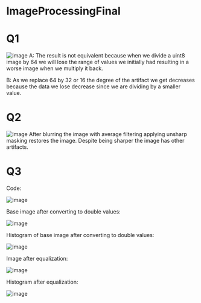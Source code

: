 # ImageProcessingFinal
# Q1

![image](https://user-images.githubusercontent.com/64580490/208356723-ce93a451-64b4-4214-8f55-d415d2fcc326.png)
A: The result is not equivalent because when we divide a uint8 image by 64 we will lose the range of values we initially had resulting in a worse image when we multiply it back.

B: As we replace 64 by 32 or 16 the degree of the artifact we get decreases because the data we lose decrease since we are dividing by a smaller value.

# Q2

![image](https://user-images.githubusercontent.com/64580490/208358316-bed30a60-d101-413f-bdb6-b100b2000a93.png)
After blurring the image with average filtering applying unsharp masking restores the image. Despite being sharper the image has other artifacts.

# Q3

Code:

![image](https://user-images.githubusercontent.com/64580490/208358883-5261b9e3-60bb-44a3-9dd1-ed67084394e5.png)

Base image after converting to double values:

![image](https://user-images.githubusercontent.com/64580490/208358889-cb1e6a5f-b9e4-474e-8d96-8ae7683b71b2.png)

Histogram of base image after converting to double values:

![image](https://user-images.githubusercontent.com/64580490/208358941-c949a5a1-85d8-41ff-8e62-a4842cef6479.png)

Image after equalization:

![image](https://user-images.githubusercontent.com/64580490/208358951-67b48873-197a-4811-849e-3a1ca3ae031d.png)

Histogram after equalization:

![image](https://user-images.githubusercontent.com/64580490/208358957-ecbad7b6-d225-4e82-8c39-8949f5ebaff1.png)

